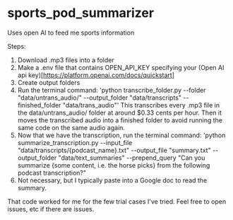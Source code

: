 # sports_pod_summarizer
Uses open AI to feed me sports information


Steps:

1. Download .mp3 files into a folder
2. Make a .env file that contains OPEN_API_KEY specifying your (Open AI api key)[https://platform.openai.com/docs/quickstart]
3. Create output folders
4. Run the terminal command:
    'python transcribe_folder.py --folder "data/untrans_audio/" --output_folder "data/transcripts" --finished_folder "data/trans_audio"'
    This transcribes every .mp3 file in the data/untrans_audio/ folder at around $0.33 cents per hour. Then it moves the transcribed audio into a finished folder to avoid running the same code on the same audio again.
5. Now that we have the transcription, run the terminal command:
    'python summarize_transcription.py --input_file "data/transcripts/{podcast_name}.txt" --output_file "summary.txt" --output_folder "data/text_summaries" --prepend_query "Can you summarize {some content, i.e. the horse picks} from the following podcast transcription?"
6. Not necessary, but I typically paste into a Google doc to read the summary.

That code worked for me for the few trial cases I've tried. Feel free to open issues, etc if there are issues.




